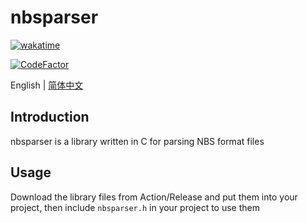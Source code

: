 # nbsparser

[![wakatime](https://wakatime.com/badge/user/2838d0e1-1416-4f45-bc46-cbda8f4d9e75/project/e4d4bbbd-d844-4f69-9bde-d082f3338a52.svg)](https://wakatime.com/badge/user/2838d0e1-1416-4f45-bc46-cbda8f4d9e75/project/e4d4bbbd-d844-4f69-9bde-d082f3338a52)

[![CodeFactor](https://www.codefactor.io/repository/github/willowsaucer/nbsparser/badge)](https://www.codefactor.io/repository/github/willowsaucer/nbsparser)

English | [简体中文](README_ZH.md)

## Introduction
nbsparser is a library written in C for parsing NBS format files

## Usage
Download the library files from Action/Release and put them into your project, then include ``nbsparser.h`` in your project to use them
